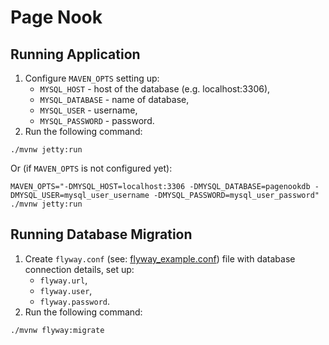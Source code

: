 # Page Nook

## Running Application

1. Configure `MAVEN_OPTS` setting up:
    - `MYSQL_HOST` - host of the database (e.g. localhost:3306),
    - `MYSQL_DATABASE` - name of database,
    - `MYSQL_USER` - username,
    - `MYSQL_PASSWORD` - password.
2. Run the following command:

```shell
./mvnw jetty:run
```

Or (if `MAVEN_OPTS` is not configured yet):

```shell
MAVEN_OPTS="-DMYSQL_HOST=localhost:3306 -DMYSQL_DATABASE=pagenookdb -DMYSQL_USER=mysql_user_username -DMYSQL_PASSWORD=mysql_user_password" ./mvnw jetty:run
```

## Running Database Migration

1. Create `flyway.conf` (see: [flyway_example.conf](flyway_example.conf)) file with database connection details, set up:
    - `flyway.url`,
    - `flyway.user`,
    - `flyway.password`.
2. Run the following command:

```shell
./mvnw flyway:migrate
```
